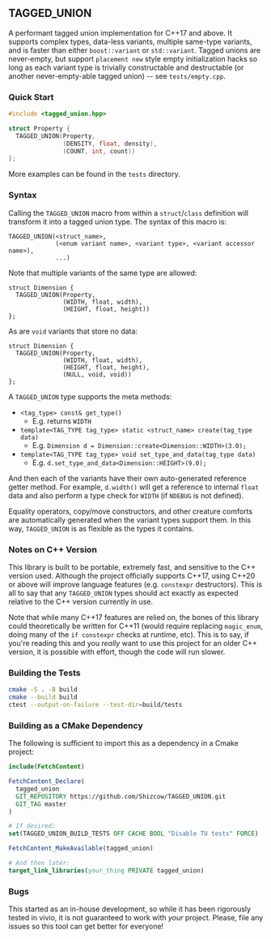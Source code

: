 ## TAGGED_UNION

A performant tagged union implementation for C++17 and above.
It supports complex types, data-less variants, multiple same-type variants, and is faster than either `boost::variant` or `std::variant`.
Tagged unions are never-empty, but support `placement new` style empty initialization hacks so long as each variant type is trivially constructable and destructable (or another never-empty-able tagged union) -- see `tests/empty.cpp`.

### Quick Start
```C++
#include <tagged_union.hpp>

struct Property {
  TAGGED_UNION(Property,
               (DENSITY, float, density),
               (COUNT, int, count))
};
```

More examples can be found in the `tests` directory.

### Syntax
Calling the `TAGGED_UNION` macro from within a `struct`/`class` definition will transform it into a tagged union type.
The syntax of this macro is:
```
TAGGED_UNION(<struct_name>,
             (<enum variant name>, <variant type>, <variant accessor name>),
             ...)
```

Note that multiple variants of the same type are allowed:
```
struct Dimension {
  TAGGED_UNION(Property,
               (WIDTH, float, width),
               (HEIGHT, float, height))
};
```

As are `void` variants that store no data:
```
struct Dimension {
  TAGGED_UNION(Property,
               (WIDTH, float, width),
               (HEIGHT, float, height),
			   (NULL, void, void))
};
```

A `TAGGED_UNION` type supports the meta methods:
- `<tag_type> const& get_type()`
  - E.g. returns `WIDTH`
- `template<TAG_TYPE tag_type> static <struct_name> create(tag_type data)`
  - E.g. `Dimension d = Dimension::create<Dimension::WIDTH>(3.0);`
- `template<TAG_TYPE tag_type> void set_type_and_data(tag_type data)`
  - E.g. `d.set_type_and_data<Dimension::HEIGHT>(9.0);`
  
And then each of the variants have their own auto-generated reference getter method.
For example, `d.width()` will get a reference to internal `float` data and also perform a type check for `WIDTH` (if `NDEBUG` is not defined).

Equality operators, copy/move constructors, and other creature comforts are automatically generated when the variant types support them.
In this way, `TAGGED_UNION` is as flexible as the types it contains.

### Notes on C++ Version
This library is built to be portable, extremely fast, and sensitive to the C++ version used.
Although the project officially supports C++17, using C++20 or above will improve language features (e.g. `constexpr` destructors).
This is all to say that any `TAGGED_UNION` types should act exactly as expected relative to the C++ version currently in use.

Note that while many C++17 features are relied on, the bones of this library could theoretically be written for C++11 (would require replacing `magic_enum`, doing many of the `if constexpr` checks at runtime, etc).
This is to say, if you're reading this and you *really* want to use this project for an older C++ version, it is possible with effort, though the code will run slower.

### Building the Tests
```sh
cmake -S . -B build
cmake --build build
ctest --output-on-failure --test-dir=build/tests
```

### Building as a CMake Dependency
The following is sufficient to import this as a dependency in a Cmake project:
```cmake
include(FetchContent)

FetchContent_Declare(
  tagged_union
  GIT_REPOSITORY https://github.com/Shizcow/TAGGED_UNION.git
  GIT_TAG master
)

# If desired:
set(TAGGED_UNION_BUILD_TESTS OFF CACHE BOOL "Disable TU tests" FORCE)

FetchContent_MakeAvailable(tagged_union)

# And then later:
target_link_libraries(your_thing PRIVATE tagged_union)
```

### Bugs
This started as an in-house development, so while it has been rigorously tested in vivio, it is not guaranteed to work with *your* project.
Please, file any issues so this tool can get better for everyone!
